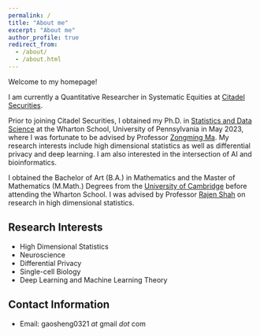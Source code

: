 ```yaml
---
permalink: /
title: "About me"
excerpt: "About me"
author_profile: true
redirect_from: 
  - /about/
  - /about.html
---
```


Welcome to my homepage!

I am currently a Quantitative Researcher in Systematic Equities at [Citadel Securities](https://www.citadelsecurities.com/).

Prior to joining Citadel Securities, I obtained my Ph.D. in [Statistics and Data Science](https://statistics.wharton.upenn.edu/) at the Wharton School, University of Pennsylvania in May 2023, where I was fortunate to be advised by Professor [Zongming Ma](https://zmastat.github.io/). My research interests include high dimensional statistics as well as differential privacy and deep learning. I am also interested in the intersection of AI and bioinformatics.

I obtained the Bachelor of Art (B.A.) in Mathematics and the Master of Mathematics (M.Math.) Degrees from the [University of Cambridge](https://www.cam.ac.uk/) before attending the Wharton School. I was advised by Professor [Rajen Shah](http://www.statslab.cam.ac.uk/~rds37/) on research in high dimensional statistics. 


Research Interests
------
* High Dimensional Statistics
* Neuroscience
* Differential Privacy
* Single-cell Biology
* Deep Learning and Machine Learning Theory



Contact Information
------
* Email: gaosheng0321 *at* gmail *dot* com
